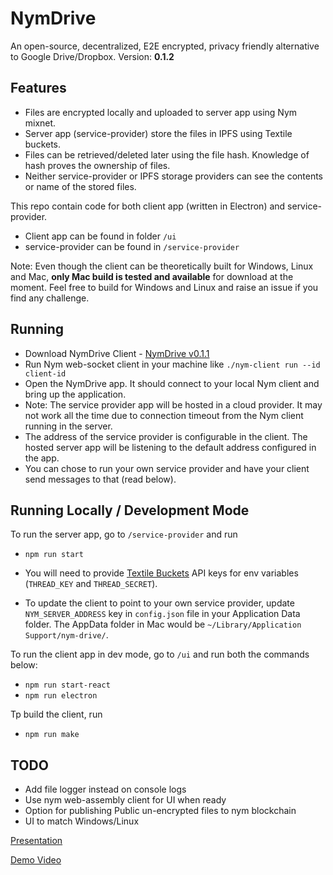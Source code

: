# NymDrive

An open-source, decentralized, E2E encrypted, privacy friendly alternative to Google Drive/Dropbox.
Version: **0.1.2**


## Features
- Files are encrypted locally and uploaded to server app using Nym mixnet. 
- Server app (service-provider) store the files in IPFS using Textile buckets. 
- Files can be retrieved/deleted later using the file hash. Knowledge of hash proves the ownership of files.
- Neither service-provider or IPFS storage providers can see the contents or name of the stored files.


This repo contain code for both client app (written in Electron) and service-provider.

- Client app can be found in folder `/ui`
- service-provider can be found in `/service-provider`

Note: Even though the client can be theoretically built for Windows, Linux and Mac, **only Mac build is tested and available** for download at the moment. Feel free to build for Windows and Linux and raise an issue if you find any challenge.

## Running

- Download NymDrive Client - [NymDrive v0.1.1](https://github.com/saleel/nymdrive/releases/download/0.1.1/NymDrive-mac.zip)
- Run Nym web-socket client in your machine like `./nym-client run --id client-id`
- Open the NymDrive app. It should connect to your local Nym client and bring up the application.
- Note: The service provider app will be hosted in a cloud provider. It may not work all the time due to connection timeout from the Nym client running in the server.
- The address of the service provider is configurable in the client. The hosted server app will be listening to the default address configured in the app.
- You can chose to run your own service provider and have your client send messages to that (read below).

## Running Locally / Development Mode

To run the server app, go to `/service-provider` and run
- `npm run start`

- You will need to provide [Textile Buckets](https://docs.textile.io/buckets/) API keys for env variables (`THREAD_KEY` and `THREAD_SECRET`).
- To update the client to point to your own service provider, update `NYM_SERVER_ADDRESS` key in `config.json` file in your Application Data folder. The AppData folder in Mac would be `~/Library/Application Support/nym-drive/`.

To run the client app in dev mode, go to `/ui` and run both the commands below:

- `npm run start-react`
- `npm run electron`

Tp build the client, run
- `npm run make`

## TODO
- Add file logger instead on console logs
- Use nym web-assembly client for UI when ready
- Option for publishing Public un-encrypted files to nym blockchain
- UI to match Windows/Linux


[Presentation](https://docs.google.com/presentation/d/1MpvIK32Mx9VKLVfMTcvbeyrsKHHUsTvDQ-3n31dR0NE/)

[Demo Video](https://www.youtube.com/watch?v=aWpZVNete9o)

